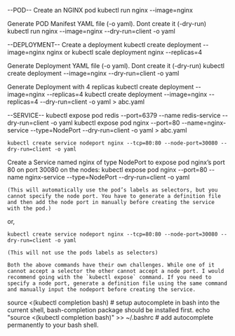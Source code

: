 --POD--
Create an NGINX pod
    kubectl run nginx --image=nginx

Generate POD Manifest YAML file (-o yaml). Dont create it (-dry-run)
    kubectl run nginx --image=nginx --dry-run=client -o yaml

--DEPLOYMENT--
Create a deployment
    kubectl create deployment --image=nginx nginx
    or
    kubectl scale deployment nginx --replicas=4

Generate Deployment YAML file (-o yaml). Dont create it (-dry-run)
    kubectl create deployment --image=nginx --dry-run=client -o yaml

Generate Deployment with 4 replicas
    kubectl create deployment --image=nginx --replicas=4
    kubectl create deployment --image=nginx --replicas=4 --dry-run=client -o yaml > abc.yaml

--SERVICE--
    kubectl expose pod redis --port=6379 --name redis-service --dry-run=client -o yaml
    kubectl expose pod nginx --port=80 --name=nginx-service --type=NodePort --dry-run=client -o yaml > abc.yaml

    kubectl create service nodeport nginx --tcp=80:80 --node-port=30080 --dry-run=client -o yaml


Create a Service named nginx of type NodePort to expose pod nginx’s port 80 on port 30080 on the nodes:
    kubectl expose pod nginx --port=80 --name nginx-service --type=NodePort --dry-run=client -o yaml

    (This will automatically use the pod’s labels as selectors, but you cannot specify the node port. You have to generate a definition file and then add the node port in manually before creating the service with the pod.)  

or,

    kubectl create service nodeport nginx --tcp=80:80 --node-port=30080 --dry-run=client -o yaml

    (This will not use the pods labels as selectors)

    Both the above commands have their own challenges. While one of it cannot accept a selector the other cannot accept a node port. I would recommend going with the `kubectl expose` command. If you need to specify a node port, generate a definition file using the same command and manually input the nodeport before creating the service.


source <(kubectl completion bash) # setup autocomplete in bash into the current shell, bash-completion package should be installed first.
echo "source <(kubectl completion bash)" >> ~/.bashrc # add autocomplete permanently to your bash shell.


